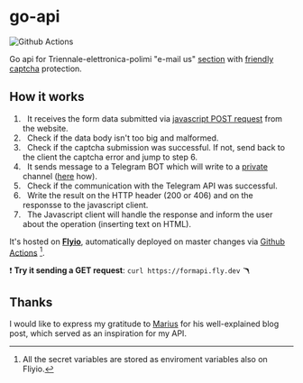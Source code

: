 # go-api

![Github Actions](https://github.com/TIT8/go-api/actions/workflows/fly.yml/badge.svg)

Go api for Triennale-elettronica-polimi "e-mail us" [section](https://triennale-elettronica-polimi.netlify.app/contact/#e-mail-us) with [friendly captcha](https://friendlycaptcha.com/) protection.

## How it works

1. &nbsp; It receives the form data submitted via [javascript POST request](https://github.com/valerionew/triennale-elettronica-polimi/blob/master/layouts/shortcodes/contact.html#L58) from the website.
2. &nbsp; Check if the data body isn't too big and malformed.
3. &nbsp; Check if the captcha submission was successful. If not, send back to the client the captcha error and jump to step 6.
4. &nbsp; It sends message to a Telegram BOT which will write to a <ins>private</ins> channel ([here](https://stackoverflow.com/questions/33858927/how-to-obtain-the-chat-id-of-a-private-telegram-channel) how).
5. &nbsp; Check if the communication with the Telegram API was successful.
6. &nbsp; Write the result on the HTTP header (200 or 406) and on the responsse to the javascript client.
7. &nbsp; The Javascript client will handle the response and inform the user about the operation (inserting text on HTML).

It's hosted on **[Flyio](https://fly.io/)**, automatically deployed on master changes via [Github Actions](https://github.com/TIT8/go-api/actions/workflows/fly.yml) [^1].    

[^1]: All the secret variables are stored as enviroment variables also on Fliyio.

❗ **Try it sending a GET request**: `curl https://formapi.fly.dev` 🪃

## Thanks

I would like to express my gratitude to [Marius](https://medium.com/geekculture/how-to-use-go-to-send-telegram-messages-to-your-phone-a819bdf7f35c) for his well-explained blog post, which served as an inspiration for my API.
